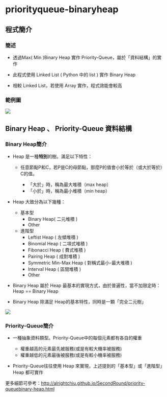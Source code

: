 # priorityqueue-binaryheap
## 程式簡介
### 簡述
* 透過Max( Min )Binary Heap 實作  Priority-Queue，屬於「資料結構」的實作

* 此程式使用 Linked List ( Python 中的 list ) 實作 Binary Heap

* 相較 Linked List，若使用 Array 實作，程式效能會較高 
### 範例圖 
![](https://i.imgur.com/07oIVHQ.jpg)
## Binary Heap 、 Priority-Queue 資料結構
### Binary Heap簡介
* Heap 是一種**特別**的樹。滿足以下特性：
    * 任意節點P和C，若P是C的母節點，那麼P的值會小於等於（或大於等於）C的值。
    
        * 「大於」時，稱為最大堆積（max heap）
        * 「小於」時，稱為最小堆積（min heap）       
        
* Heap 大致分為以下幾種：
    * 基本型
        * Binary Heap( 二元堆積 )
        * Other
    * 進階型
        * Leftist Heap ( 左傾堆積 )
        * Binomial Heap ( 二項式堆積 )
        * Fibonacci Heap ( 費式堆積 )
        * Pairing Heap ( 成對堆積 )
        * Symmetric Min-Max Heap ( 對稱式最小-最大堆積 )
        * Interval Heap ( 區間堆積 )
        * Other
* Binary Heap 屬於 Heap 最基本的實現方式，由於普遍性，當不加限定時：Heap == Binary Heap
* Binary Heap 除滿足 Heap的基本特性，同時是一顆「完全二元樹」

![](https://i.imgur.com/wRdKKwb.png)
### Priority-Queue簡介
* 一種抽象資料類型。Priority-Queue中的每個元素都有各自的權重
    * 權重越高的元素最先被服務(或是有較大機率被服務)
    * 權重越低的元素最後被服務(或是有較小機率被服務)
    
* Priority-Queue往往使用 Heap 來實現，上述提到的「基本型」或「進階型」 Heap 都可實作



更多細節可參考：http://alrightchiu.github.io/SecondRound/priority-queuebinary-heap.html
